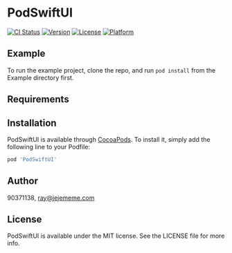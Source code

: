 # PodSwiftUI

[![CI Status](https://img.shields.io/travis/90371138/PodSwiftUI.svg?style=flat)](https://travis-ci.org/90371138/PodSwiftUI)
[![Version](https://img.shields.io/cocoapods/v/PodSwiftUI.svg?style=flat)](https://cocoapods.org/pods/PodSwiftUI)
[![License](https://img.shields.io/cocoapods/l/PodSwiftUI.svg?style=flat)](https://cocoapods.org/pods/PodSwiftUI)
[![Platform](https://img.shields.io/cocoapods/p/PodSwiftUI.svg?style=flat)](https://cocoapods.org/pods/PodSwiftUI)

## Example

To run the example project, clone the repo, and run `pod install` from the Example directory first.

## Requirements

## Installation

PodSwiftUI is available through [CocoaPods](https://cocoapods.org). To install
it, simply add the following line to your Podfile:

```ruby
pod 'PodSwiftUI'
```

## Author

90371138, ray@jejememe.com

## License

PodSwiftUI is available under the MIT license. See the LICENSE file for more info.

